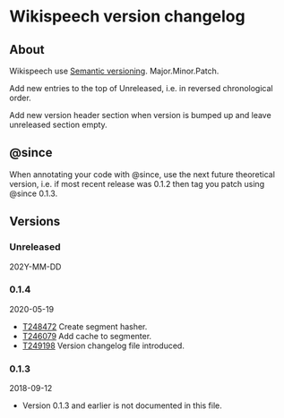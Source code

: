 # Wikispeech version changelog

## About

Wikispeech use [Semantic versioning](https://semver.org/). Major.Minor.Patch.

Add new entries to the top of Unreleased, i.e. in reversed chronological order.

Add new version header section when version is bumped up and leave unreleased section empty.

## @since

When annotating your code with @since, use the next future theoretical version,
i.e. if most recent release was 0.1.2 then tag you patch using @since 0.1.3.

## Versions

### Unreleased
202Y-MM-DD

### 0.1.4
2020-05-19

* [T248472](https://phabricator.wikimedia.org/T248472) Create segment hasher.
* [T246079](https://phabricator.wikimedia.org/T246079) Add cache to segmenter.
* [T249198](https://phabricator.wikimedia.org/T249198) Version changelog file introduced.

### 0.1.3
2018-09-12

* Version 0.1.3 and earlier is not documented in this file.
